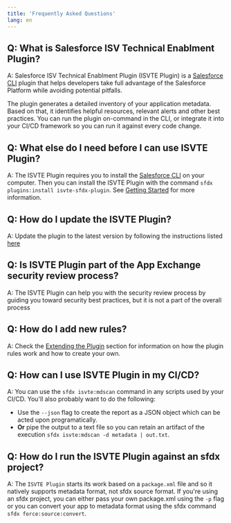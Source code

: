```yaml
---
title: 'Frequently Asked Questions'
lang: en
---
```



## Q: What is Salesforce ISV Technical Enablment Plugin?
A: Salesforce ISV Technical Enablment Plugin (ISVTE Plugin) is a [Salesforce CLI](https://developer.salesforce.com/docs/atlas.en-us.sfdx_cli_plugins.meta/sfdx_cli_plugins/cli_plugins_architecture.htm) plugin that helps developers take full advantage of the Salesforce Platform while avoiding potential pitfalls.

The plugin generates a detailed inventory of your application metadata. Based on that, it identifies helpful resources, relevant alerts and other best practices.
You can run the plugin on-command in the CLI, or integrate it into your CI/CD framework so you can run it against every code change.

## Q: What else do I need before I can use ISVTE Plugin?
A: The ISVTE Plugin requires you to install the [Salesforce CLI](https://developer.salesforce.com/tools/sfdxcli) on your computer. Then you can install the ISVTE Plugin with the command `sfdx plugins:install isvte-sfdx-plugin`.
See [Getting Started](./en/getting-started/prerequisites/) for more information.

## Q: How do I update the ISVTE Plugin?
A: Update the plugin to the latest version by following the instructions listed [here](./en/getting-started/install/#upgrade-plugin)

## Q: Is ISVTE Plugin part of the App Exchange security review process?
A: The ISVTE Plugin can help you with the security review process by guiding you toward security best practices, but it is not a part of the overall process

## Q: How do I add new rules?
A: Check the [Extending the Plugin](./en/extending/) section for information on how the plugin rules work and how to create your own.

## Q: How can I use ISVTE Plugin in my CI/CD?
A: You can use the `sfdx isvte:mdscan` command in any scripts used by your CI/CD. You'll also probably want to do the following:
- Use the `--json` flag to create the report as a JSON object which can be acted upon programatically.
- **Or** pipe the output to a text file so you can retain an artifact of the execution `sfdx isvte:mdscan -d metadata | out.txt`.

## Q: How do I run the ISVTE Plugin against an sfdx project?
A: The `ISVTE Plugin` starts its work based on a `package.xml` file and so it natively supports metadata format, not sfdx source format. If you're using an sfdx project, you can either pass your own package.xml using the `-p` flag or you can convert your app to metadata format using the sfdx command `sfdx force:source:convert`.
